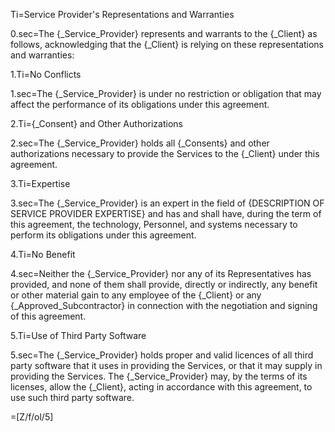 Ti=Service Provider's Representations and Warranties

0.sec=The {_Service_Provider} represents and warrants to the {_Client} as follows, acknowledging that the {_Client} is relying on these representations and warranties:

1.Ti=No Conflicts

1.sec=The {_Service_Provider} is under no restriction or obligation that may affect the performance of its obligations under this agreement.

2.Ti={_Consent} and Other Authorizations

2.sec=The {_Service_Provider} holds all {_Consents} and other authorizations necessary to provide the Services to the {_Client} under this agreement.

3.Ti=Expertise

3.sec=The {_Service_Provider} is an expert in the field of {DESCRIPTION OF SERVICE PROVIDER EXPERTISE} and has and shall have, during the term of this agreement, the technology, Personnel, and systems necessary to perform its obligations under this agreement.

4.Ti=No Benefit

4.sec=Neither the {_Service_Provider} nor any of its Representatives has provided, and none of them shall provide, directly or indirectly, any benefit or other material gain to any employee of the {_Client} or any {_Approved_Subcontractor} in connection with the negotiation and signing of this agreement.

5.Ti=Use of Third Party Software

5.sec=The {_Service_Provider} holds proper and valid licences of all third party software that it uses in providing the Services, or that it may supply in providing the Services. The {_Service_Provider} may, by the terms of its licenses, allow the {_Client}, acting in accordance with this agreement, to use such third party software.

=[Z/f/ol/5]
